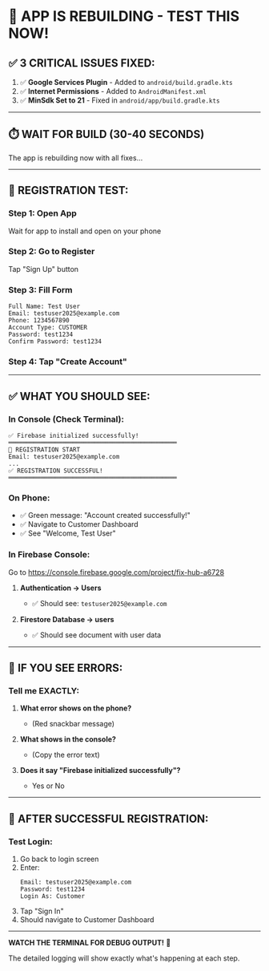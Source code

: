 # 🚀 APP IS REBUILDING - TEST THIS NOW!

## ✅ **3 CRITICAL ISSUES FIXED:**

1. ✅ **Google Services Plugin** - Added to `android/build.gradle.kts`
2. ✅ **Internet Permissions** - Added to `AndroidManifest.xml`
3. ✅ **MinSdk Set to 21** - Fixed in `android/app/build.gradle.kts`

---

## ⏱️ **WAIT FOR BUILD (30-40 SECONDS)**

The app is rebuilding now with all fixes...

---

## 📱 **REGISTRATION TEST:**

### **Step 1: Open App**
Wait for app to install and open on your phone

### **Step 2: Go to Register**
Tap "Sign Up" button

### **Step 3: Fill Form**
```
Full Name: Test User
Email: testuser2025@example.com
Phone: 1234567890
Account Type: CUSTOMER
Password: test1234
Confirm Password: test1234
```

### **Step 4: Tap "Create Account"**

---

## ✅ **WHAT YOU SHOULD SEE:**

### **In Console (Check Terminal):**
```
✅ Firebase initialized successfully!
═══════════════════════════════════════════════
🔐 REGISTRATION START
Email: testuser2025@example.com
...
✅ REGISTRATION SUCCESSFUL!
═══════════════════════════════════════════════
```

### **On Phone:**
- ✅ Green message: "Account created successfully!"
- ✅ Navigate to Customer Dashboard
- ✅ See "Welcome, Test User"

### **In Firebase Console:**
Go to https://console.firebase.google.com/project/fix-hub-a6728

1. **Authentication → Users**
   - ✅ Should see: `testuser2025@example.com`

2. **Firestore Database → users**
   - ✅ Should see document with user data

---

## 🔴 **IF YOU SEE ERRORS:**

### **Tell me EXACTLY:**

1. **What error shows on the phone?**
   - (Red snackbar message)

2. **What shows in the console?**
   - (Copy the error text)

3. **Does it say "Firebase initialized successfully"?**
   - Yes or No

---

## 🎯 **AFTER SUCCESSFUL REGISTRATION:**

### **Test Login:**
1. Go back to login screen
2. Enter:
   ```
   Email: testuser2025@example.com
   Password: test1234
   Login As: Customer
   ```
3. Tap "Sign In"
4. Should navigate to Customer Dashboard

---

**WATCH THE TERMINAL FOR DEBUG OUTPUT!** 👀

The detailed logging will show exactly what's happening at each step.



